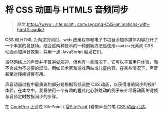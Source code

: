# 将 CSS 动画与 HTML5 音频同步

> 原文:[https://www . site point . com/syncing-CSS-animations-with-html 5-audio/](https://www.sitepoint.com/syncing-css-animations-with-html5-audio/)

CSS 和 HTML 为向您的网页、web 应用程序和电子书项目添加多媒体内容打开了一个丰富的竞技场。结合这两种技术的一种创新方法是使用`<audio>`元素向 CSS 动画添加声音效果，并用一点 JavaScript 触发它们。

虽然网络上的声音并不普遍受欢迎，但也有一些情况下，它可以丰富用户体验，而不会成为不必要的烦恼。例如艺术家和游戏网站或儿童内容。在某些情况下，声音甚至对残疾游客有用。

声音动画过程中最重要的部分是根据音频调整 CSS 动画，以获得准确同步的视听体验。在本文中，我将使用一个有趣的程式化心脏跳动的例子来介绍将动画关键帧与音频定时数据同步的步骤。

在 [CodePen](http://codepen.io) 上通过 SitePoint ( [@SitePoint](http://codepen.io/SitePoint) )看带声音的笔 [CSS 动画:心跳](http://codepen.io/SitePoint/pen/bVEmLO/)。